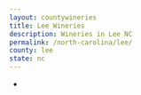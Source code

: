```yaml
---
layout: countywineries
title: Lee Wineries
description: Wineries in Lee NC
permalink: /north-carolina/lee/
county: lee
state: nc
---
```

-
